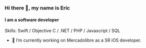 ### Hi there 👋, my name is Eric
#### I am a software developer


Skills: Swift / Objective C / .NET / PHP / Javascript / SQL

- 🔭 I’m currently working on Mercadolibre as a SR iOS developer. 
